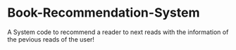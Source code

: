 # Book-Recommendation-System
A System code to recommend a reader to next reads with the information of the pevious reads of the user!
